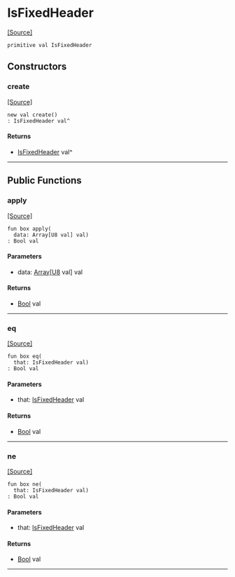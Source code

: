 # IsFixedHeader
<span class="source-link">[[Source]](src/mqtt-utilities/functions.md#L-0-108)</span>
```pony
primitive val IsFixedHeader
```

## Constructors

### create
<span class="source-link">[[Source]](src/mqtt-utilities/functions.md#L-0-108)</span>


```pony
new val create()
: IsFixedHeader val^
```

#### Returns

* [IsFixedHeader](mqtt-utilities-IsFixedHeader.md) val^

---

## Public Functions

### apply
<span class="source-link">[[Source]](src/mqtt-utilities/functions.md#L-0-108)</span>


```pony
fun box apply(
  data: Array[U8 val] val)
: Bool val
```
#### Parameters

*   data: [Array](builtin-Array.md)\[[U8](builtin-U8.md) val\] val

#### Returns

* [Bool](builtin-Bool.md) val

---

### eq
<span class="source-link">[[Source]](src/mqtt-utilities/functions.md#L-0-108)</span>


```pony
fun box eq(
  that: IsFixedHeader val)
: Bool val
```
#### Parameters

*   that: [IsFixedHeader](mqtt-utilities-IsFixedHeader.md) val

#### Returns

* [Bool](builtin-Bool.md) val

---

### ne
<span class="source-link">[[Source]](src/mqtt-utilities/functions.md#L-0-108)</span>


```pony
fun box ne(
  that: IsFixedHeader val)
: Bool val
```
#### Parameters

*   that: [IsFixedHeader](mqtt-utilities-IsFixedHeader.md) val

#### Returns

* [Bool](builtin-Bool.md) val

---

